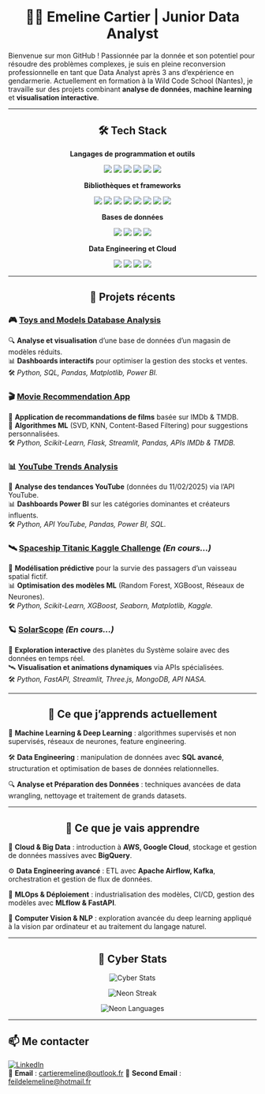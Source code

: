 <h1 align="center">👩‍💻 Emeline Cartier | Junior Data Analyst</h1>

Bienvenue sur mon GitHub ! Passionnée par la donnée et son potentiel pour résoudre des problèmes complexes, je suis en pleine reconversion professionnelle en tant que Data Analyst après 3 ans d’expérience en gendarmerie. Actuellement en formation à la Wild Code School (Nantes), je travaille sur des projets combinant **analyse de données**, **machine learning** et **visualisation interactive**.

---

<h2 align="center">🛠️ Tech Stack</h2>

<p align="center">
  <strong>Langages de programmation et outils</strong>
</p>

<p align="center">
  <img src="https://img.shields.io/badge/Python-3776AB?style=for-the-badge&logo=python&logoColor=white" />
  <img src="https://img.shields.io/badge/SQL-003B57?style=for-the-badge&logo=postgresql&logoColor=white" />
  <img src="https://img.shields.io/badge/PowerBI-F2C811?style=for-the-badge&logo=powerbi&logoColor=black" />
  <img src="https://img.shields.io/badge/Tableau-E97627?style=for-the-badge&logo=tableau&logoColor=white" />
  <img src="https://img.shields.io/badge/Git-F05032?style=for-the-badge&logo=git&logoColor=white" />
  <img src="https://img.shields.io/badge/Docker-2496ED?style=for-the-badge&logo=docker&logoColor=white" />
</p>

<p align="center">
  <strong>Bibliothèques et frameworks</strong>
</p>

<p align="center">
  <img src="https://img.shields.io/badge/Pandas-150458?style=for-the-badge&logo=pandas&logoColor=white" />
  <img src="https://img.shields.io/badge/NumPy-013243?style=for-the-badge&logo=numpy&logoColor=white" />
  <img src="https://img.shields.io/badge/Matplotlib-6E7582?style=for-the-badge" />
  <img src="https://img.shields.io/badge/Seaborn-2E5D9F?style=for-the-badge" />
  <img src="https://img.shields.io/badge/Scikit--Learn-F7931E?style=for-the-badge&logo=scikitlearn&logoColor=white" />
  <img src="https://img.shields.io/badge/TensorFlow-FF6F00?style=for-the-badge&logo=tensorflow&logoColor=white" />
  <img src="https://img.shields.io/badge/PyTorch-EE4C2C?style=for-the-badge&logo=pytorch&logoColor=white" />
  <img src="https://img.shields.io/badge/Streamlit-FF4B4B?style=for-the-badge&logo=streamlit&logoColor=white" />
</p>

<p align="center">
  <strong>Bases de données</strong>
</p>

<p align="center">
  <img src="https://img.shields.io/badge/PostgreSQL-4169E1?style=for-the-badge&logo=postgresql&logoColor=white" />
  <img src="https://img.shields.io/badge/MySQL-4479A1?style=for-the-badge&logo=mysql&logoColor=white" />
  <img src="https://img.shields.io/badge/MongoDB-47A248?style=for-the-badge&logo=mongodb&logoColor=white" />
  <img src="https://img.shields.io/badge/BigQuery-4285F4?style=for-the-badge&logo=googlecloud&logoColor=white" />
</p>

<p align="center">
  <strong>Data Engineering et Cloud</strong>
</p>

<p align="center">
  <img src="https://img.shields.io/badge/Apache_Airflow-017CEE?style=for-the-badge&logo=apacheairflow&logoColor=white" />
  <img src="https://img.shields.io/badge/Kafka-231F20?style=for-the-badge&logo=apachekafka&logoColor=white" />
  <img src="https://img.shields.io/badge/AWS-232F3E?style=for-the-badge&logo=amazonaws&logoColor=white" />
  <img src="https://img.shields.io/badge/Google_Cloud-4285F4?style=for-the-badge&logo=googlecloud&logoColor=white" />
</p>


---

<h2 align="center">🚀 Projets récents</h2>

### 🎮 [Toys and Models Database Analysis](https://github.com/AtomCrtr/toys-and-models-analysis)  
🔍 **Analyse et visualisation** d’une base de données d’un magasin de modèles réduits.  
📊 **Dashboards interactifs** pour optimiser la gestion des stocks et ventes.  
🛠️ *Python, SQL, Pandas, Matplotlib, Power BI.*  

### 🎬 [Movie Recommendation App](https://github.com/AtomCrtr/movie-recommendation-app)  
🎥 **Application de recommandations de films** basée sur IMDb & TMDB.  
🤖 **Algorithmes ML** (SVD, KNN, Content-Based Filtering) pour suggestions personnalisées.  
🛠️ *Python, Scikit-Learn, Flask, Streamlit, Pandas, APIs IMDb & TMDB.*  

### 📊 [YouTube Trends Analysis](https://github.com/AtomCrtr/youtube-trends-analysis)  
📡 **Analyse des tendances YouTube** (données du 11/02/2025) via l’API YouTube.  
📊 **Dashboards Power BI** sur les catégories dominantes et créateurs influents.  
🛠️ *Python, API YouTube, Pandas, Power BI, SQL.*  

### 🛰️ [Spaceship Titanic Kaggle Challenge](https://github.com/votre-repo-spaceship-titanic) *(En cours...)*  
🌌 **Modélisation prédictive** pour la survie des passagers d’un vaisseau spatial fictif.  
📊 **Optimisation des modèles ML** (Random Forest, XGBoost, Réseaux de Neurones).  
🛠️ *Python, Scikit-Learn, XGBoost, Seaborn, Matplotlib, Kaggle.*  

### 🪐 [SolarScope](https://github.com/votre-repo-solarscope) *(En cours...)*  
🔭 **Exploration interactive** des planètes du Système solaire avec des données en temps réel.  
🛰️ **Visualisation et animations dynamiques** via APIs spécialisées.  
🛠️ *Python, FastAPI, Streamlit, Three.js, MongoDB, API NASA.*  

---

<h2 align="center">🌱 Ce que j’apprends actuellement</h2>

🤖 **Machine Learning & Deep Learning** : algorithmes supervisés et non supervisés, réseaux de neurones, feature engineering.  

🛠️ **Data Engineering** : manipulation de données avec **SQL avancé**, structuration et optimisation de bases de données relationnelles.  

🔍 **Analyse et Préparation des Données** : techniques avancées de data wrangling, nettoyage et traitement de grands datasets.  

---

<h2 align="center">🎯 Ce que je vais apprendre</h2>

🚀 **Cloud & Big Data** : introduction à **AWS, Google Cloud**, stockage et gestion de données massives avec **BigQuery**.  

⚙️ **Data Engineering avancé** : ETL avec **Apache Airflow, Kafka**, orchestration et gestion de flux de données.  

📡 **MLOps & Déploiement** : industrialisation des modèles, CI/CD, gestion des modèles avec **MLflow & FastAPI**.  

🔬 **Computer Vision & NLP** : exploration avancée du deep learning appliqué à la vision par ordinateur et au traitement du langage naturel.  

---

<h2 align="center">🚀 Cyber Stats</h2>

<p align="center">
  <img src="https://github-readme-stats.vercel.app/api?username=AtomCrtr&show_icons=true&theme=vision-friendly-dark&hide_border=true&count_private=true" alt="Cyber Stats" />
</p>

<p align="center">
  <img src="https://github-readme-streak-stats.herokuapp.com/?user=AtomCrtr&theme=highcontrast&hide_border=true" alt="Neon Streak" />
</p>

<p align="center">
  <img src="https://github-readme-stats.vercel.app/api/top-langs/?username=AtomCrtr&layout=compact&theme=vision-friendly-dark&hide_border=true" alt="Neon Languages" />
</p>

---

## 📫 Me contacter  
[![LinkedIn](https://img.shields.io/badge/LinkedIn-Emeline--Cartier-0077B5?style=for-the-badge&logo=linkedin&logoColor=white)](www.linkedin.com/in/emeline-cartier)  
📧 **Email** : cartieremeline@outlook.fr
📧 **Second Email** : feildelemeline@hotmail.fr

